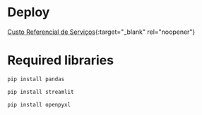 # Deploy

[Custo Referencial de Serviços](https://budgetpy.streamlit.app/){:target="\_blank" rel="noopener"}

# Required libraries

```bash
pip install pandas
```

```bash
pip install streamlit
```

```bash
pip install openpyxl
```
